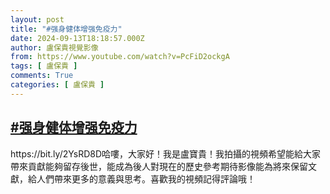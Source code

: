 ```yaml
---
layout: post
title: "#强身健体增强免疫力"
date: 2024-09-13T18:18:57.000Z
author: 盧保貴視覺影像
from: https://www.youtube.com/watch?v=PcFiD2ockgA
tags: [ 盧保貴 ]
comments: True
categories: [ 盧保貴 ]
---
```

<!--1726251537000-->
[#强身健体增强免疫力](https://www.youtube.com/watch?v=PcFiD2ockgA)
------

<div>
https://bit.ly/2YsRD8D哈嘍，大家好！我是盧寶貴！我拍攝的視頻希望能給大家帶來貢獻能夠留存後世，能成為後人對現在的歷史參考期待影像能為將來保留文獻，給人們帶來更多的意義與思考。喜歡我的視頻記得評論哦！
</div>

